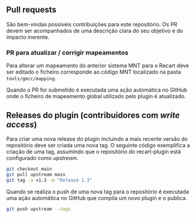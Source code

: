 ## Pull requests

São bem-vindas possíveis contribuições para este repositório. Os PR devem ser acompanhados de uma descrição clara do seu objetivo e do impacto inerente.

### PR para atualizar / corrigir mapeamentos

Para alterar um mapeamento do anterior sistema MNT para o Recart deve ser editado o ficheiro corresponde ao código MNT localizado na pasta `tools/gmcc/mapping`.

Quando o PR for submetido é executada uma ação automática no GitHub onde o ficheiro de mapeamento global utilizado pelo plugin é atualizado.

## Releases do plugin (contribuidores com _write access_)

Para criar uma nova release do plugin incluindo a mais recente versão do repositório deve ser criada uma nova tag. O seguinte código exemplifica a criação de uma tag, assumindo que o repositório do recart-plugin está configurado como _upstream_.


```bash
git checkout main
git pull upstream main
git tag -a v1.3 -m "Release 1.3"
```

Quando se realiza o push de uma nova tag para o repositório é executada uma ação automática no GitHub que compila um novo plugin e o publica.

```bash
git push upstream --tags
```
